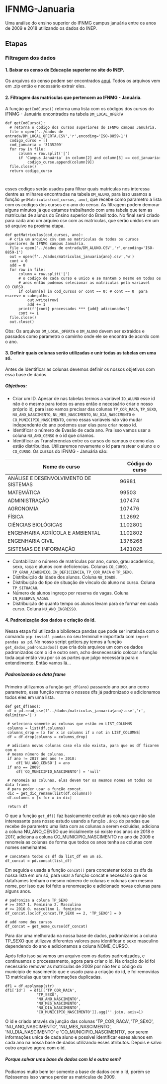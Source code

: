# IFNMG-Januaria
Uma análise do ensino superior do IFNMG campus januária entre os anos de 2009 e 2018 utilizando os dados do INEP.

## Etapas 
###  Filtragem dos dados
 #### 1. Baixar os censo de Educação superior no site do INEP.
 Os arquivos do censo podem ser encontrados [aqui](http://portal.inep.gov.br/microdados). Todos os arquivos
 vem em .zip então e necessário extrair eles. 
####  2. Filtragem das matriculas que pertencem ao IFNMG - Januária. 
  A função `getCodCurso()` retorna 
  uma lista com os códigos dos cursos do IFNMG - Januária encontrados na tabela `DM_LOCAL_OFERTA`
  ```
  def getCodCurso():
	# retorna o codigo dos cursos superiores do IFNMG campus Januária.
	file = open('../dados de entrada/DM_LOCAL_OFERTA.CSV','r',encoding='ISO-8859-1')
	codigo_curso = []
	cod_januaria = '3135209'
	for row in file:
		column = row.split('|')
		if 'Campus Januária' in column[2] and column[5] == cod_januaria:
			codigo_curso.append(column[9])
	file.close()
	return codigo_curso



  ```
  
  
  esses codigos serão usados para filtrar quais matriculas nos interessa dentre as milhares encontradas
  na tabela `DM_ALUNO`, para isso usamos a função `getMatriculas(cod_cursos, ano)`, que recebe como parametro
  a lista com os codigos dos cursos e o ano do censo. As filtragem podem demorar alguns minutos já que estamos 
  trabalhando com uma tabela que tem as matriculas de alunos do Ensino superior do Brasil todo. No final será criado 
  para cada ano um arquivo csv com as matriculas, que serão unidos em um só arquivo na proxima etapa.  
  ```
  def getMatriculas(cod_cursos, ano):
	# cria um arquivo csv com as matriculas de todos os cursos superiores do IFNMG campus Januária.
	file = open('../dados de entrada/DM_ALUNO.CSV','r',encoding='ISO-8859-1')
	out = open(f'../dados/matriculas_januaria{ano}.csv','w')
	cont = 0
	add = 0
	for row in file:
		column = row.split('|')
		# o codigo de cada curso e unico e se mantem o mesmo em todos os
		# anos então podemos selecionar as matriculas pela variavel CO_CURSO.
		if column[6] in cod_cursos or cont == 0: # cont == 0  para escreve o cabeçalho.
			out.write(row)
			add += 1
		print(f'{cont} processados *** {add} adicionados')
		cont += 1
	file.close()
	out.close()
  ```
  
  Obs: Os arquivos `DM_LOCAL_OFERTA` e `DM_ALUNO` devem ser extraidos e passados como parametro o caminho onde ele se encontra
  de acordo com o ano.
  
#### 3. Definir quais colunas serão utilizadas e unir todas as tabelas em uma só.
  Antes de Identificar as colunas devemos definir os nossos objetivos com essa base de dados.
  ##### Objetivos:
  * Criar um ID. Apesar de nas tabelas termos a variável `ID_ALUNO` esse id não é o mesmo para todos os anos
  então e necessário criar o nosso próprio id, para isso vamos precisar das colunas `TP_COR_RACA`, `TP_SEXO`, `NU_ANO_NASCIMENTO`,
  `NU_MES_NASCIMENTO`, `NU_DIA_NASCIMENTO` e `CO_MUNICIPIO_NASCIMENTO`, como essas variáveis não vão mudar independente do ano
  podemos usar elas para criar nosso id.
  * Identificar o número de Evasão de cada ano. Pra isso vamos usar a coluna `NU_ANO_CENSO` e o id que criamos.
  * Identificar as Transferencias entre os cursos do campus e como elas estão distribuidas. Utilizaremos novamente o id para rastear o aluno
  e o `CO_CURSO`. Os cursos do IFNMG - Januária são:

  Nome do curso | Código do curso
  --- | --- 
  ANÁLISE E DESENVOLVIMENTO DE SISTEMAS|96981
  MATEMÁTICA|99503
  ADMINISTRAÇÃO|107474
  AGRONOMIA|107476
  FÍSICA|112692
  CIÊNCIAS BIOLÓGICAS|1102801
  ENGENHARIA AGRÍCOLA E AMBIENTAL|1102802
  ENGENHARIA CIVIL|1376268
  SISTEMAS DE INFORMAÇÃO|1421026

  * Contabilizar o número de matriculas por ano, curso, grau academico, sexo, raça e alunos com deficiencias. Colunas `CO_CURSO`, `TP_GRAU_ACADEMICO`, `IN_DEFICIENCIA`, `TP_COR_RACA` e `TP_SEXO`.
  * Distribuição da idade dos alunos. Coluna `NU_IDADE`.
  * Distribuição do tipo de situação de vínculo do aluno no curso. Coluna `TP_SITUACAO`.
  * Número de alunos ingreço por reserva de vagas. Coluna `IN_RESERVA_VAGAS`.
  * Distribuição de quanto tempo os alunos levam para se formar em cada curso. Coluna `NU_ANO_INGRESSO`.
  
  #### 4. Padronização dos dados e criação do id.
  Nessa etapa foi utilizada a biblioteca pandas que pode ser instalada com o comando `pip install pandas` no seu terminal e importada com `import pandas as pd`.
  No nosso script getters.py temos a função `get_dados_padronizados()` que cria dois arquivos um com os dados padronizados com o id e outro sem, 
  acho desnecessário colocar a função toda aqui então vou por só as partes que julgo necessária para o entendimento. Então vamos lá...
 
   ##### Padronizando os data frame
   Primeiro utilizamos a função `get_df(ano)` passando ano por ano como parametro, essa função retorna o nossos dfs já padronizado e adicionamos todos eles
   em uma lista.
   ```
   def get_df(ano):
	df = pd.read_csv(f'../dados/matriculas_januaria{ano}.csv','r', delimiter='|')   

	# seleciona somente as colunas que estão em LIST_COLUMNS
	columns = list(df.columns)
	columns_drop = [x for x in columns if x not in LIST_COLUMNS]
	df = df.drop(columns = columns_drop)

	# adiciona novas colunas caso ela não exista, para que os df ficarem com o
	# mesmo número de colunas.
	if ano != 2017 and ano != 2018:
		df['NU_ANO_CENSO'] = ano
	if ano == 2009:
		df['CO_MUNICIPIO_NASCIMENTO'] = 'null'

	# renomeia as colunas, elas devem ter os mesmos nomes em todos os data frames
	# para poder usar a função concat.
	dic = get_dic_rename(list(df.columns))
	df.columns = [x for x in dic]

	return df
  ```
  O que a função `get_df()` faz basicamente excluir as colunas que não são interessante para nosso estudo usando a função `.drop` do pandas que recebe de 
  parametro uma lista com as colunas a serem excluidas, adiciona a coluna NU_ANO_CENSO que inicialmente só existe nos anos de 2018 e 2017, adiciona a
  coluna CO_MUNICIPIO_NASCIMENTO no ano de 2009 e renomeia as colunas de forma que todos os anos tenha as colunas com nomes semelhantes.
  
  ```
  # concatena todos os df da list_df em um só.
  df_concat = pd.concat(list_df)
  ```
  Em seguida e usada a função `concat()` para concatenar todos os dfs da nossa lista em um só, para usar a função concat e necessário que os dataframes tenham 
  o mesmo número de colunas e colunas com mesmo nome, por isso que foi feito a renomeação e adicionado novas colunas para alguns anos.
  
  ```
  # padroniza a coluna TP_SEXO
  # >= 2017 1. Feminino 2. Masculino        
  # <= 2016 0. masculino 1. feminino  
  df_concat.loc[df_concat.TP_SEXO == 2, 'TP_SEXO'] = 0

  # add nome dos cursos
  df_concat = get_nome_curso(df_concat)
  ```
  Para dar uma melhorada na nossa base de dados, padronizamos a coluna TP_SEXO que utilizava diferentes valores para identificar o sexo masculino
  dependendo do ano e adicionamos a coluna NOME_CURSO.
  
  Após feito isso salvamos um arquivo com os dados padronizados, e continuamos o processamento, agora para criar o id. Na criação do id foi necessário remover 
  as matriculas de 2009 por não ter o código do municipio de nascimento que e usado para a criação do id, e foi removidas 13 matriculas que tem informações 
  duplicadas.
  
  ```
  df1 = df.applymap(str)
  df1['Id']  = df1[['TP_COR_RACA', 
	            'TP_SEXO', 
	            'NU_ANO_NASCIMENTO',
	            'NU_MES_NASCIMENTO',
	            'NU_DIA_NASCIMENTO',
	            'CO_MUNICIPIO_NASCIMENTO']].agg(''.join, axis=1) 
  ```
  O id e criado através da junção das colunas 'TP_COR_RACA', 'TP_SEXO', 'NU_ANO_NASCIMENTO', 'NU_MES_NASCIMENTO', 'NU_DIA_NASCIMENTO' e 
  'CO_MUNICIPIO_NASCIMENTO', por serem informações unica de cada aluno e possivel identificar esses alunos em cada ano na nossa base de dados
  utilizando esses atributos. Depois e salvo outro arquivo agora com o id.
  
  ##### Porque salvar uma base de dados com Id e outra sem?
  Podiamos muito bem ter somente a base de dados com o Id, porém se fizéssemos isso vamos perder as matriculas de 2009. 
  
